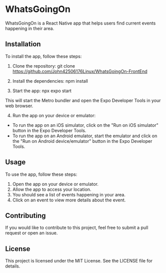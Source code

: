 # WhatsGoingOn

WhatsGoingOn is a React Native app that helps users find current events happening in their area.

## Installation

To install the app, follow these steps:

1. Clone the repository:
git clone https://github.com/John42506176Linux/WhatsGoingOn-FrontEnd

2. Install the dependencies:
npm install

3. Start the app:
npx expo start

This will start the Metro bundler and open the Expo Developer Tools in your web browser.

4. Run the app on your device or emulator:
- To run the app on an iOS simulator, click on the "Run on iOS simulator" button in the Expo Developer Tools.
- To run the app on an Android emulator, start the emulator and click on the "Run on Android device/emulator" button in the Expo Developer Tools.

## Usage

To use the app, follow these steps:

1. Open the app on your device or emulator.
2. Allow the app to access your location.
3. You should see a list of events happening in your area.
4. Click on an event to view more details about the event.

## Contributing

If you would like to contribute to this project, feel free to submit a pull request or open an issue.

## License

This project is licensed under the MIT License. See the LICENSE file for details.